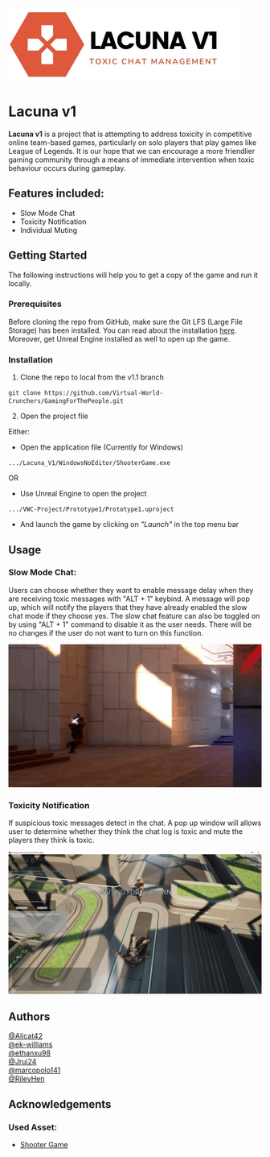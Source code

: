 ![](https://github.com/Virtual-World-Crunchers/GamingForThePeople/blob/wiki/VWC-Project/Prototype1/title.jpg?raw=true)

# Lacuna v1

**Lacuna v1** is a project that is attempting to address toxicity in competitive online team-based games, particularly on solo players that play games like League of Legends. It is our hope that we can encourage a more friendlier gaming community through a means of immediate intervention when toxic behaviour occurs during gameplay.


## Features included:
* Slow Mode Chat
* Toxicity Notification
* Individual Muting


## Getting Started
The following instructions will help you to get a copy  of the game and run it locally.

### Prerequisites 
Before cloning the repo from GitHub, make sure the Git LFS (Large File Storage) has been installed.  You can read about the installation [here](https://docs.github.com/en/repositories/working-with-files/managing-large-files/installing-git-large-file-storage). Moreover, get Unreal Engine installed as well to open up the game.

### Installation
1. Clone the repo to local from the v1.1 branch
```shell
git clone https://github.com/Virtual-World-Crunchers/GamingForThePeople.git
```

2. Open the project file <br>

Either:


* Open the application file (Currently for Windows) <br>
```shell
.../Lacuna_V1/WindowsNoEditor/ShooterGame.exe
```

OR

* Use Unreal Engine to open the project <br>
```shell
.../VWC-Project/Prototype1/Prototype1.uproject
```
* And launch the game by clicking on _"Launch"_ in the top menu bar


## Usage
### Slow Mode Chat:
Users can choose whether they want to enable message delay when they are receiving toxic messages with "ALT + 1" keybind. A message will pop up, which will notify the players that they have already enabled the slow chat mode if they choose yes. The slow chat feature can also be toggled on by using "ALT + 1" command to disable it as the user needs. There will be no changes if the user do not want to turn on this function. 

![](https://github.com/Virtual-World-Crunchers/GamingForThePeople/blob/wiki/wiki/usage_1.GIF?raw=true)

### Toxicity Notification
If suspicious toxic messages detect in the chat. A pop up window will allows user to determine whether they think the chat log is toxic and mute the players they think is toxic.

![](https://github.com/Virtual-World-Crunchers/GamingForThePeople/blob/wiki/wiki/notifications.jpeg?raw=true)


## Authors
[@Alicat42](https://github.com/Alicat42)<br>
[@ek-williams](https://github.com/ek-williams)<br>
[@ethanxu98](https://github.com/ethanxu98)<br>
[@Jrui24](https://github.com/Jrui24)<br>
[@marcopolo141](https://github.com/marcopolo141)<br>
[@RileyHen](https://github.com/RileyHen)


## Acknowledgements
### Used Asset:
* [Shooter Game](https://github.com/Noesis/UE4-ShooterGame)
